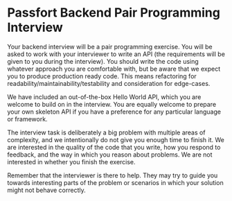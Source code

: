 # Passfort Backend Pair Programming Interview

Your backend interview will be a pair programming exercise. You will be asked to work with your interviewer to write an API (the requirements will be given to you during the interview).
You should write the code using whatever approach you are comfortable with, but be aware that we expect you to produce production ready code. This means refactoring for readability/maintainability/testability and consideration for edge-cases.

We have included an out-of-the-box Hello World API, which you are welcome to build on in the interview. You are equally welcome to prepare your own skeleton API if you have a preference for any particular language or framework.

The interview task is deliberately a big problem with multiple areas of complexity, and we intentionally do not give you enough time to finish it. We are interested in the quality of the code that you write, how you respond to feedback, and the way in which you reason about problems.
We are not interested in whether you finish the exercise.

Remember that the interviewer is there to help. They may try to guide you towards interesting parts of the problem or scenarios in which your solution might not behave correctly.